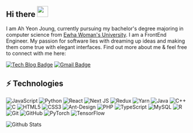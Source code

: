 ## Hi there <img src="https://raw.githubusercontent.com/aemmadi/aemmadi/master/wave.gif" width="30px">

I am Ah Yeon Joung, currently pursuing my bachelor's degree majoring in computer science from [Ewha Woman's University](http://www.ewha.ac.kr/ewha/index.do). I am a FrontEnd Engineer. My passion for software lies with dreaming up ideas and making them come true with elegant interfaces. Find out more about me & feel free to connect with me here:

[![Tech Blog Badge](http://img.shields.io/badge/-Tech%20blog-black?style=flat-square&logo=github&link=https://yeon-code.tistory.com/)](https://yeon-code.tistory.com/)
[![Gmail Badge](https://img.shields.io/badge/-kanna6501@gmail.com-c14438?style=flat-square&logo=Gmail&logoColor=white&link=mailto:ahyeon0529@gmail.com)](mailto:ahyeon0529@gmail.com)



## ⚡ Technologies

![JavaScript](https://img.shields.io/badge/-JavaScript-black?style=flat-square&logo=javascript)
![Python](https://img.shields.io/badge/-Python-black?style=flat-square&logo=Python)
![React](https://img.shields.io/badge/-React-black?style=flat-square&logo=react)
![Next JS](https://img.shields.io/badge/Next-black?style=flat-square&logo=next.js)
![Redux](https://img.shields.io/badge/redux-%23593d88.svg?style=flat-square&logo=redux)
![Yarn](https://img.shields.io/badge/yarn-%232C8EBB.svg?style=flat-square&logo=yarn&logoColor=white)
![Java](https://img.shields.io/badge/-java-E34A86?style=flat-square&logo=java)
![C++](https://img.shields.io/badge/-C++-00599C?style=flat-square&logo=c)
![C](https://img.shields.io/badge/c-%2300599C.svg?style=flat-square&logo=c)
![HTML5](https://img.shields.io/badge/-HTML5-E34F26?style=flat-square&logo=html5&logoColor=white)
![CSS3](https://img.shields.io/badge/-CSS3-1572B6?style=flat-square&logo=css3)
![Ant-Design](https://img.shields.io/badge/-AntDesign-%230170FE?styl=flat-square&logo=ant-design)
![PHP](https://img.shields.io/badge/php-%23777BB4.svg?style=flat-square&logo=php&logoColor=white)
![TypeScript](https://img.shields.io/badge/-TypeScript-007ACC?style=flat-square)
![MySQL](https://img.shields.io/badge/-MySQL-black?style=flat-square&logo=mysql)
![R](https://img.shields.io/badge/r-%23276DC3.svg?style=flat-square&logo=R&logoColor=white)
![Git](https://img.shields.io/badge/-Git-black?style=flat-square&logo=git)
![GitHub](https://img.shields.io/badge/-GitHub-181717?style=flat-square&logo=github)
![PyTorch](https://img.shields.io/badge/PyTorch-%23EE4C2C.svg?style=flat-square&logo=PyTorch&logoColor=white)
![TensorFlow](https://img.shields.io/badge/TensorFlow-%23FF6F00.svg?style=flat-square&logo=TensorFlow&logoColor=white)



![Github Stats](https://github-readme-stats.vercel.app/api?username=ahyeonjoung&count_private=true&show_icons=true&include_all_commits=true)


